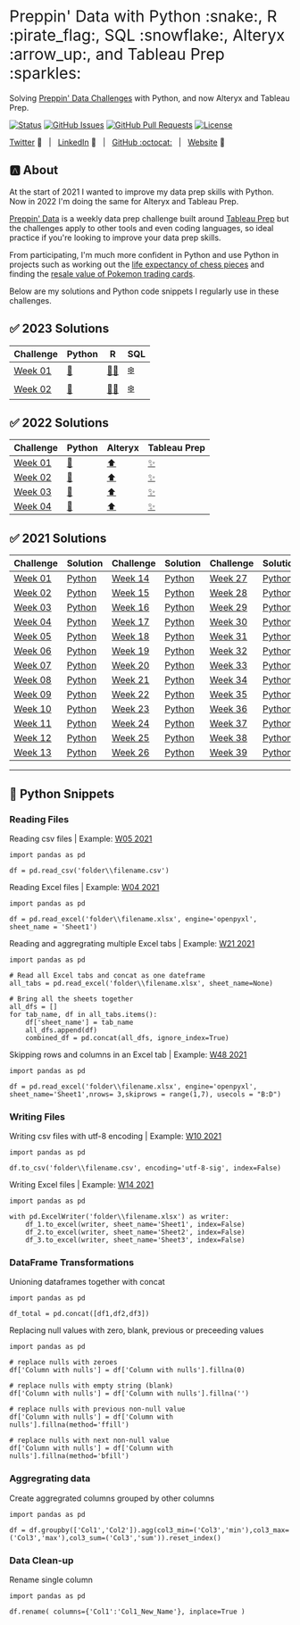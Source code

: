 <h1 style="font-weight:normal">
  Preppin' Data with Python :snake:, R :pirate_flag:, SQL :snowflake:, Alteryx :arrow_up:, and Tableau Prep :sparkles:
</h1>

Solving [Preppin' Data Challenges](https://preppindata.blogspot.com/) with Python, and now Alteryx and Tableau Prep.

[![Status](https://img.shields.io/badge/status-active-success.svg)]() [![GitHub Issues](https://img.shields.io/github/issues/wjsutton/preppin-data.svg)](https://github.com/wjsutton/preppin-data/issues) [![GitHub Pull Requests](https://img.shields.io/github/issues-pr/wjsutton/preppin-data.svg)](https://github.com/wjsutton/preppin-data/pulls) [![License](https://img.shields.io/badge/license-MIT-blue.svg)](/LICENSE)

[Twitter][Twitter] :speech_balloon:&nbsp;&nbsp;&nbsp;|&nbsp;&nbsp;&nbsp;[LinkedIn][LinkedIn] :necktie:&nbsp;&nbsp;&nbsp;|&nbsp;&nbsp;&nbsp;[GitHub :octocat:][GitHub]&nbsp;&nbsp;&nbsp;|&nbsp;&nbsp;&nbsp;[Website][Website] :link:

## :a: About 

At the start of 2021 I wanted to improve my data prep skills with Python. Now in 2022 I'm doing the same for Alteryx and Tableau Prep.

[Preppin' Data](https://preppindata.blogspot.com/) is a weekly data prep challenge built around [Tableau Prep](https://www.tableau.com/en-gb/products/prep) but the challenges apply to other tools and even coding languages, so ideal practice if you're looking to improve your data prep skills. 

From participating, I'm much more confident in Python and use Python in projects such as working out the [life expectancy of chess pieces](https://github.com/wjsutton/life_expectancy_in_chess) and finding the [resale value of Pokemon trading cards](https://github.com/wjsutton/pokemon_tcg_stockmarket).

Below are my solutions and Python code snippets I regularly use in these challenges.


<!--
Quick Link 
-->

[Twitter]:https://twitter.com/WJSutton12
[LinkedIn]:https://www.linkedin.com/in/will-sutton-14711627/
[GitHub]:https://github.com/wjsutton
[Website]:https://wjsutton.github.io/


## :white_check_mark: 2023 Solutions

| Challenge   | Python | R | SQL |
| ----------- | ----------- | ----------- | ----------- |
| [Week 01](https://preppindata.blogspot.com/2023/01/2023-week-1-data-source-bank.html)      | [:snake:](https://github.com/wjsutton/preppin-data/blob/main/2023/python/2023_week_01.py)  | [:pirate_flag:](https://github.com/wjsutton/preppin-data/blob/main/2023/R/2023_week_01.R) | [:snowflake:](https://github.com/wjsutton/preppin-data/blob/main/2023/SQL/2023_week_01.sql) |
| [Week 02](https://preppindata.blogspot.com/2023/01/2023-week-2-international-bank-account.html)      | [:snake:](https://github.com/wjsutton/preppin-data/blob/main/2023/python/2023_week_02.py)  | [:pirate_flag:](https://github.com/wjsutton/preppin-data/blob/main/2023/R/2023_week_02.R) | [:snowflake:](https://github.com/wjsutton/preppin-data/blob/main/2023/SQL/2023_week_02.sql) |

## :white_check_mark: 2022 Solutions

| Challenge   | Python | Alteryx | Tableau Prep |
| ----------- | ----------- | ----------- | ----------- |
| [Week 01](https://preppindata.blogspot.com/2022/01/2022-week-1-prep-school-parental.html)      | [:snake:](https://github.com/wjsutton/preppin-data/blob/main/2022/python_scripts/2022-week-01.py)  | [:arrow_up:](https://github.com/wjsutton/preppin-data/blob/main/2022/alteryx_workflows/PD_2022_WK1.yxmd) | [:sparkles:](https://github.com/wjsutton/preppin-data/blob/main/2022/tableau_prep_flows/pd_2022_wk1.tfl)
| [Week 02](https://preppindata.blogspot.com/2022/01/2022-week-2-prep-school-birthday-cakes.html)      | [:snake:](https://github.com/wjsutton/preppin-data/blob/main/2022/python_scripts/2022-week-02.py)  | [:arrow_up:](https://github.com/wjsutton/preppin-data/blob/main/2022/alteryx_workflows/PD_2022_WK2.yxmd) | [:sparkles:](https://github.com/wjsutton/preppin-data/blob/main/2022/tableau_prep_flows/pd_2022_wk2.tfl)
| [Week 03](https://preppindata.blogspot.com/2022/01/2022-week-3-prep-school-passing-grades.html)      | [:snake:](https://github.com/wjsutton/preppin-data/blob/main/2022/python_scripts/2022-week-03.py)  | [:arrow_up:](https://github.com/wjsutton/preppin-data/blob/main/2022/alteryx_workflows/PD_2022_WK3.yxmd) | [:sparkles:](https://github.com/wjsutton/preppin-data/blob/main/2022/tableau_prep_flows/pd_2022_wk3.tfl)
| [Week 04](https://preppindata.blogspot.com/2022/01/2022-week-4-prep-school-travel-plans.html) | [:snake:](https://github.com/wjsutton/preppin-data/blob/main/2022/python_scripts/2022-week-04.py) | [:arrow_up:](https://github.com/wjsutton/preppin-data/blob/main/2022/alteryx_workflows/PD_2022_WK4.yxmd) | [:sparkles:](https://github.com/wjsutton/preppin-data/blob/main/2022/tableau_prep_flows/pd_2022_wk4.tfl)

## :white_check_mark: 2021 Solutions

| Challenge     | Solution |Challenge     | Solution |Challenge     | Solution |Challenge     | Solution |
| ----------- | ----------- | ----------- | ----------- | ----------- | ----------- | ----------- | ----------- |
| [Week 01](https://preppindata.blogspot.com/2021/01/2021-week-1.html)      | [Python](https://github.com/wjsutton/preppin-data/blob/main/2021/2021-week-01.py)       | [Week 14](https://preppindata.blogspot.com/2021/04/2021-week-14-prep-air-in-flight.html)      | [Python](https://github.com/wjsutton/preppin-data/blob/main/2021/2021-week-14.py) | [Week 27](https://preppindata.blogspot.com/2021/07/2021-week-27-nba-draft-lottery.html)      | [Python](https://github.com/wjsutton/preppin-data/blob/main/2021/2021-week-27.py)       | [Week 40](https://preppindata.blogspot.com/2021/10/2021-week-40-animal-adoptions.html)      | [Python](https://github.com/wjsutton/preppin-data/blob/main/2021/2021-week-40.py) 
| [Week 02](https://preppindata.blogspot.com/2021/01/2021-week-2.html)      | [Python](https://github.com/wjsutton/preppin-data/blob/main/2021/2021-week-02.py)       | [Week 15](https://preppindata.blogspot.com/2021/04/2021-week-15-restaurant-menu-orders.html)      | [Python](https://github.com/wjsutton/preppin-data/blob/main/2021/2021-week-15.py)       | [Week 28](https://preppindata.blogspot.com/2021/07/2021-week-28-its-coming-rome.html)      | [Python](https://github.com/wjsutton/preppin-data/blob/main/2021/2021-week-28.py)       | [Week 41](https://preppindata.blogspot.com/2021/10/2021-week-41-southend-stats.html)      | [Python](https://github.com/wjsutton/preppin-data/blob/main/2021/2021-week-41.py) 
| [Week 03](https://preppindata.blogspot.com/2021/01/2021-week-3.html)      | [Python](https://github.com/wjsutton/preppin-data/blob/main/2021/2021-week-03.py)       | [Week 16](https://preppindata.blogspot.com/2021/04/2021-week-16-super-league.html)      | [Python](https://github.com/wjsutton/preppin-data/blob/main/2021/2021-week-16.py)       | [Week 29](https://preppindata.blogspot.com/2021/07/2021-week-29-pd-x-wow-tokyo-2020.html)      | [Python](https://github.com/wjsutton/preppin-data/blob/main/2021/2021-week-29.py)       | [Week 42](https://preppindata.blogspot.com/2021/10/2021-week-42-charity-fundraising.html)      | [Python](https://github.com/wjsutton/preppin-data/blob/main/2021/2021-week-42.py) 
| [Week 04](https://preppindata.blogspot.com/2021/01/2021-week-4.html)      | [Python](https://github.com/wjsutton/preppin-data/blob/main/2021/2021-week-04.py)       | [Week 17](https://preppindata.blogspot.com/2021/04/week-17-timesheet-checks.html)      |  [Python](https://github.com/wjsutton/preppin-data/blob/main/2021/2021-week-17.py)      | [Week 30](https://preppindata.blogspot.com/2021/07/2021-week-30-lift-your-spirits.html)      | [Python](https://github.com/wjsutton/preppin-data/blob/main/2021/2021-week-30.py)       | [Week 43](https://preppindata.blogspot.com/2021/10/2021-week-43-is-that-case.html)      | [Python](https://github.com/wjsutton/preppin-data/blob/main/2021/2021-week-43.py) 
| [Week 05](https://preppindata.blogspot.com/2021/02/2021-week-5-dealing-with-duplication.html)      | [Python](https://github.com/wjsutton/preppin-data/blob/main/2021/2021-week-05.py)       | [Week 18](https://preppindata.blogspot.com/2021/05/2021-week-18-prep-air-project-overruns.html)      |  [Python](https://github.com/wjsutton/preppin-data/blob/main/2021/2021-week-18.py)      | [Week 31](https://preppindata.blogspot.com/2021/08/2021-week-36-excelling-in-prep.html)      | [Python](https://github.com/wjsutton/preppin-data/blob/main/2021/2021-week-31.py)       | [Week 44](https://preppindata.blogspot.com/2021/11/2021-week-44-on-yer-bike.html)      | [Python](https://github.com/wjsutton/preppin-data/blob/main/2021/2021-week-44.py) 
| [Week 06](https://preppindata.blogspot.com/2021/02/2021-week-6-comparing-prize-money-for.html)      | [Python](https://github.com/wjsutton/preppin-data/blob/main/2021/2021-week-06.py)       | [Week 19](https://preppindata.blogspot.com/2021/05/2021-week-19-prep-air-project-details.html)      |  [Python](https://github.com/wjsutton/preppin-data/blob/main/2021/2021-week-19.py)      | [Week 32](https://preppindata.blogspot.com/2021/08/2021-week-32-excelling-through.html)      | [Python](https://github.com/wjsutton/preppin-data/blob/main/2021/2021-week-32.py)       | [Week 45](https://preppindata.blogspot.com/2021/11/2021-week-45-spread-knowledge-for-tc.html)      | [Python](https://github.com/wjsutton/preppin-data/blob/main/2021/2021-week-45.py) 
| [Week 07](https://preppindata.blogspot.com/2021/02/2021-week-7-vegan-shopping-list.html)      | [Python](https://github.com/wjsutton/preppin-data/blob/main/2021/2021-week-07.py)       | [Week 20](https://preppindata.blogspot.com/2021/05/2021-week-20-controlling-complaints.html)      |  [Python](https://github.com/wjsutton/preppin-data/blob/main/2021/2021-week-20.py)      | [Week 33](https://preppindata.blogspot.com/2021/08/2021-week-33-excelling-at-adding-one.html)      | [Python](https://github.com/wjsutton/preppin-data/blob/main/2021/2021-week-33.py)       | [Week 46](https://preppindata.blogspot.com/2021/11/2021-week-46-book-shop-data-modelling.html)      | [Python](https://github.com/wjsutton/preppin-data/blob/main/2021/2021-week-46.py) 
| [Week 08](https://preppindata.blogspot.com/2021/02/2021-week-8-karaoke-data.html)      | [Python](https://github.com/wjsutton/preppin-data/blob/main/2021/2021-week-08.py)       | [Week 21](https://preppindata.blogspot.com/2021/05/2021-week-21-getting-trolleyed.html)      |  [Python](https://github.com/wjsutton/preppin-data/blob/main/2021/2021-week-21.py)      | [Week 34](https://preppindata.blogspot.com/2021/08/2021-week-34-excelling-with-lookups.html)      |  [Python](https://github.com/wjsutton/preppin-data/blob/main/2021/2021-week-34.py)      | [Week 47](https://preppindata.blogspot.com/2021/11/2021-week-47-games-night-viz-collab.html)      | [Python](https://github.com/wjsutton/preppin-data/blob/main/2021/2021-week-47.py) 
| [Week 09](https://preppindata.blogspot.com/2021/03/2021-week-9-working-with-strings.html)      | [Python](https://github.com/wjsutton/preppin-data/blob/main/2021/2021-week-09.py)       | [Week 22](https://preppindata.blogspot.com/2021/06/2021-week-22-answer-smash.html)      |  [Python](https://github.com/wjsutton/preppin-data/blob/main/2021/2021-week-22.py)      | [Week 35](https://preppindata.blogspot.com/2021/09/2021-week-35-picture-perfect.html)      |  [Python](https://github.com/wjsutton/preppin-data/blob/main/2021/2021-week-35.py)      | [Week 48](https://preppindata.blogspot.com/2021/12/2021-week-48-departmental-december.html)      | [Python](https://github.com/wjsutton/preppin-data/blob/main/2021/2021-week-48.py) 
| [Week 10](https://preppindata.blogspot.com/2021/02/2021-week-10-pokemon-hierarchies.html)      | [Python](https://github.com/wjsutton/preppin-data/blob/main/2021/2021-week-10.py)       | [Week 23](https://preppindata.blogspot.com/2021/06/2021-week-23-nps-for-airlines.html)      |  [Python](https://github.com/wjsutton/preppin-data/blob/main/2021/2021-week-23.py)      | [Week 36](https://preppindata.blogspot.com/2021/09/2021-week-36-whats-trendy.html)      |  [Python](https://github.com/wjsutton/preppin-data/blob/main/2021/2021-week-36.py)      |  [Week 49](https://preppindata.blogspot.com/2021/12/2021-week-49-departmental-december.html)      | [Python](https://github.com/wjsutton/preppin-data/blob/main/2021/2021-week-49.py) 
| [Week 11](https://preppindata.blogspot.com/2021/03/2021-week-11-cocktail-profit-margins.html)      | [Python](https://github.com/wjsutton/preppin-data/blob/main/2021/2021-week-11.py)       | [Week 24](https://preppindata.blogspot.com/2021/06/2021-week-24-c-co-absence-monitoring.html)      |  [Python](https://github.com/wjsutton/preppin-data/blob/main/2021/2021-week-24.py) | [Week 37](https://preppindata.blogspot.com/2021/09/2021-week-37-re-looking-at-phone.html)      |  [Python](https://github.com/wjsutton/preppin-data/blob/main/2021/2021-week-37.py)      | [Week 50](https://preppindata.blogspot.com/2021/12/2021-week-50-departmental-december-sales.html)      | [Python](https://github.com/wjsutton/preppin-data/blob/main/2021/2021-week-50.py) 
| [Week 12](https://preppindata.blogspot.com/2021/03/2021-week-12-maldives-tourism.html)      | [Python](https://github.com/wjsutton/preppin-data/blob/main/2021/2021-week-12.py)       | [Week 25](https://preppindata.blogspot.com/2021/06/2021-week-25-worst-pokemon.html)      |  [Python](https://github.com/wjsutton/preppin-data/blob/main/2021/2021-week-25.py) | [Week 38](https://preppindata.blogspot.com/2021/09/2021-week-38-trilogy.html)      |  [Python](https://github.com/wjsutton/preppin-data/blob/main/2021/2021-week-38.py)      | [Week 51](https://preppindata.blogspot.com/2021/12/2021-week-51-departmental-december-it.html)      | [Python](https://github.com/wjsutton/preppin-data/blob/main/2021/2021-week-51.py) 
| [Week 13](https://preppindata.blogspot.com/2021/03/2021-week-13.html)      | [Python](https://github.com/wjsutton/preppin-data/blob/main/2021/2021-week-13.py)       | [Week 26](https://preppindata.blogspot.com/2021/06/2021-week-26-rolling-weekly-revenue.html)      |  [Python](https://github.com/wjsutton/preppin-data/blob/main/2021/2021-week-26.py) | [Week 39](https://preppindata.blogspot.com/2021/09/2021-week-39-painting-bikes.html)      |  [Python](https://github.com/wjsutton/preppin-data/blob/main/2021/2021-week-39.py)      | [Week 52](https://preppindata.blogspot.com/2021/12/2021-week-52-departmental-december.html)      | [Python](https://github.com/wjsutton/preppin-data/blob/main/2021/2021-week-52.py) 

---

## :snake: Python Snippets

### Reading Files

Reading csv files | Example: [W05 2021](https://github.com/wjsutton/preppin-data/blob/main/2021/2021-week-05.py)
```
import pandas as pd

df = pd.read_csv('folder\\filename.csv')
```

Reading Excel files | Example: [W04 2021](https://github.com/wjsutton/preppin-data/blob/main/2021/2021-week-04.py)
```
import pandas as pd

df = pd.read_excel('folder\\filename.xlsx', engine='openpyxl', sheet_name = 'Sheet1')
```

Reading and aggregrating multiple Excel tabs | Example: [W21 2021](https://github.com/wjsutton/preppin-data/blob/main/2021/2021-week-21.py)
```
import pandas as pd

# Read all Excel tabs and concat as one dateframe
all_tabs = pd.read_excel('folder\\filename.xlsx', sheet_name=None)

# Bring all the sheets together
all_dfs = []
for tab_name, df in all_tabs.items():
    df['sheet_name'] = tab_name
    all_dfs.append(df)
    combined_df = pd.concat(all_dfs, ignore_index=True)
```

Skipping rows and columns in an Excel tab | Example: [W48 2021](https://github.com/wjsutton/preppin-data/blob/main/2021/2021-week-48.py)
```
import pandas as pd

df = pd.read_excel('folder\\filename.xlsx', engine='openpyxl', sheet_name='Sheet1',nrows= 3,skiprows = range(1,7), usecols = "B:D")
```

### Writing Files

Writing csv files with utf-8 encoding | Example: [W10 2021](https://github.com/wjsutton/preppin-data/blob/main/2021/2021-week-10.py)
```
import pandas as pd

df.to_csv('folder\\filename.csv', encoding='utf-8-sig', index=False)
```

Writing Excel files | Example: [W14 2021](https://github.com/wjsutton/preppin-data/blob/main/2021/2021-week-14.py)
```
import pandas as pd

with pd.ExcelWriter('folder\\filename.xlsx') as writer:  
    df_1.to_excel(writer, sheet_name='Sheet1', index=False)
    df_2.to_excel(writer, sheet_name='Sheet2', index=False)
    df_3.to_excel(writer, sheet_name='Sheet3', index=False)
```

### DataFrame Transformations

Unioning dataframes together with concat
```
import pandas as pd

df_total = pd.concat([df1,df2,df3])
```

Replacing null values with zero, blank, previous or preceeding values
```
import pandas as pd

# replace nulls with zeroes
df['Column with nulls'] = df['Column with nulls'].fillna(0)

# replace nulls with empty string (blank)
df['Column with nulls'] = df['Column with nulls'].fillna('')

# replace nulls with previous non-null value
df['Column with nulls'] = df['Column with nulls'].fillna(method='ffill')

# replace nulls with next non-null value
df['Column with nulls'] = df['Column with nulls'].fillna(method='bfill')
```

### Aggregrating data

Create aggregrated columns grouped by other columns
```
import pandas as pd

df = df.groupby(['Col1','Col2']).agg(col3_min=('Col3','min'),col3_max=('Col3','max'),col3_sum=('Col3','sum')).reset_index()
```

### Data Clean-up

Rename single column
```
import pandas as pd

df.rename( columns={'Col1':'Col1_New_Name'}, inplace=True )
```
